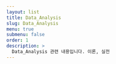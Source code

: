 ```yaml
---
layout: list
title: Data_Analysis
slug: Data_Analysis
menu: true
submenu: false
order: 1
description: >
  Data_Analysis 관련 내용입니다. 이론, 실전
---
```

